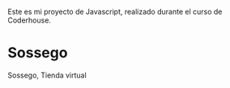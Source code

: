 Este es mi proyecto de Javascript, realizado durante el curso de Coderhouse. 

# Sossego
Sossego, Tienda virtual
